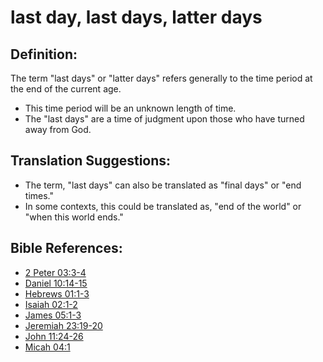 # last day, last days, latter days #

## Definition: ##

The term "last days" or "latter days" refers generally to the time period at the end of the current age.

* This time period will be an unknown length of time.
* The "last days" are a time of judgment upon those who have turned away from God. 

## Translation Suggestions: ##

* The term, "last days" can also be translated as "final days" or "end times."
* In some contexts, this could be translated as, "end of the world" or "when this world ends."



## Bible References: ##

* [2 Peter 03:3-4](en/tn/2pe/help/03/03)
* [Daniel 10:14-15](en/tn/dan/help/10/14)
* [Hebrews 01:1-3](en/tn/heb/help/01/01)
* [Isaiah 02:1-2](en/tn/isa/help/02/01)
* [James 05:1-3](en/tn/jas/help/05/01)
* [Jeremiah 23:19-20](en/tn/jer/help/23/19)
* [John 11:24-26](en/tn/jhn/help/11/24)
* [Micah 04:1](en/tn/mic/help/04/01)